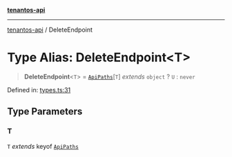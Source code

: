 [**tenantos-api**](../README.md)

***

[tenantos-api](../globals.md) / DeleteEndpoint

# Type Alias: DeleteEndpoint\<T\>

> **DeleteEndpoint**\<`T`\> = [`ApiPaths`](ApiPaths.md)\[`T`\] *extends* `object` ? `U` : `never`

Defined in: [types.ts:31](https://github.com/shadmanZero/tenantos-api/blob/5456fdea44f46a63455944d4982f5327cbeb3156/src/types.ts#L31)

## Type Parameters

### T

`T` *extends* keyof [`ApiPaths`](ApiPaths.md)
